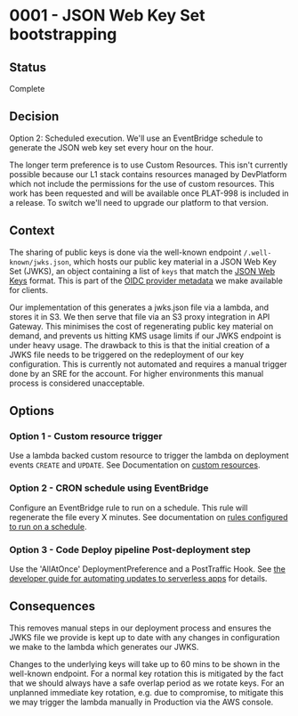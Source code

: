 # 0001 - JSON Web Key Set bootstrapping

## Status
Complete

## Decision

Option 2: Scheduled execution. 
We'll use an EventBridge schedule to generate the JSON web key set every hour on the hour.

The longer term preference is to use Custom Resources. This isn't currently possible because our L1 stack contains resources managed by DevPlatform which not include the permissions for the use of custom resources. This work has been requested and will be available once PLAT-998 is included in a release. To switch we'll need to upgrade our platform to that version.

## Context

The sharing of public keys is done via the well-known endpoint `/.well-known/jwks.json`, which hosts our public key material in a JSON Web Key Set (JWKS), an object containing a list of `keys` that match the [JSON Web Keys](https://www.rfc-editor.org/rfc/rfc7517) format. This is part of the [OIDC provider metadata](https://openid.net/specs/openid-connect-discovery-1_0-21.html#ProviderMetadata) we make available for clients.

Our implementation of this generates a jwks.json file via a lambda, and stores it in S3. We then serve that file via an S3 proxy integration in API Gateway. This minimises the cost of regenerating public key material on demand, and prevents us hitting KMS usage limits if our JWKS endpoint is under heavy usage. The drawback to this is that the initial creation of a JWKS file needs to be triggered on the redeployment of our key configuration. This is currently not automated and requires a manual trigger done by an SRE for the account. For higher environments this manual process is considered unacceptable.

## Options
### Option 1 - Custom resource trigger
Use a lambda backed custom resource to trigger the lambda on deployment events `CREATE` and `UPDATE`. 
See Documentation on [custom resources](https://docs.aws.amazon.com/AWSCloudFormation/latest/UserGuide/template-custom-resources.html).

### Option 2 - CRON schedule using EventBridge
Configure an EventBridge rule to run on a schedule. This rule will regenerate the file every X minutes.
See documentation on [rules configured to run on a schedule](https://docs.aws.amazon.com/eventbridge/latest/userguide/eb-create-rule-schedule.html).

### Option 3 - Code Deploy pipeline Post-deployment step
Use the 'AllAtOnce' DeploymentPreference and a PostTraffic Hook.
See [the developer guide for automating updates to serverless apps](https://docs.aws.amazon.com/serverless-application-model/latest/developerguide/automating-updates-to-serverless-apps.html) for details.

## Consequences
This removes manual steps in our deployment process and ensures the JWKS file we provide is kept up to date with any changes in configuration we make to the lambda which generates our JWKS.

Changes to the underlying keys will take up to 60 mins to be shown in the well-known endpoint. For a normal key rotation this is mitigated by the fact that we should always have a safe overlap period as we rotate keys. For an unplanned immediate key rotation, e.g. due to compromise, to mitigate this we may trigger the lambda manually in Production via the AWS console.